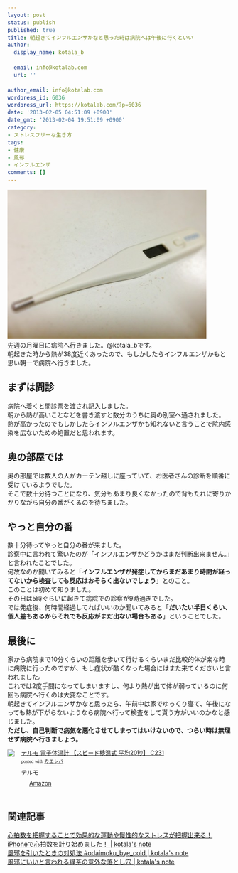 ```yaml
---
layout: post
status: publish
published: true
title: 朝起きてインフルエンザかなと思った時は病院へは午後に行くといい
author:
  display_name: kotala_b

  email: info@kotalab.com
  url: ''

author_email: info@kotalab.com
wordpress_id: 6036
wordpress_url: https://kotalab.com/?p=6036
date: '2013-02-05 04:51:09 +0900'
date_gmt: '2013-02-04 19:51:09 +0900'
category:
- ストレスフリーな生き方
tags:
- 健康
- 風邪
- インフルエンザ
comments: []
---
```

<p><img src="/wp-content/uploads/inful_130205-448x336.jpg" alt="inful_130205" width="448" height="336" class="alignnone size-large wp-image-6040" /><br />
先週の月曜日に病院へ行きました。@kotala_bです。<br />
朝起きた時から熱が38度近くあったので、もしかしたらインフルエンザかもと思い朝一で病院へ行きました。<br />
</p>
<!--more-->
<h2>まずは問診</h2>
<p>病院へ着くと問診票を渡され記入しました。<br />
朝から熱が高いことなどを書き渡すと数分のうちに奥の別室へ通されました。<br />
熱が高かったのでもしかしたらインフルエンザかも知れないと言うことで院内感染を広ないための処置だと思われます。</p>
<h2>奥の部屋では</h2>
<p>奥の部屋では数人の人がカーテン越しに座っていて、お医者さんの診断を順番に受けているようでした。<br />
そこで数十分待つことになり、気分もあまり良くなかったので背もたれに寄りかかりながら自分の番がくるのを待ちました。</p>
<h2>やっと自分の番</h2>
<p>数十分待ってやっと自分の番が来ました。<br />
診察中に言われて驚いたのが「インフルエンザかどうかはまだ判断出来ません。」と言われたことでした。<br />
何故なのか聞いてみると「<strong>インフルエンザが発症してからまだあまり時間が経ってないから検査しても反応はおそらく出ないでしょう</strong>」とのこと。<br />
このことは初めて知りました。<br />
その日は5時ぐらいに起きて病院での診察が9時過ぎでした。<br />
では発症後、何時間経過してればいいのか聞いてみると「<strong>だいたい半日くらい、個人差もあるからそれでも反応がまだ出ない場合もある</strong>」ということでした。</p>
<h2>最後に</h2>
<p>家から病院まで10分くらいの距離を歩いて行けるくらいまだ比較的体が楽な時に病院に行ったのですが、もし症状が酷くなった場合にはまた来てくださいと言われました。<br />
これでは2度手間になってしまいますし、何より熱が出て体が弱っているのに何回も病院へ行くのは大変なことです。<br />
朝起きてインフルエンザかなと思ったら、午前中は家でゆっくり寝て、午後になっても熱が下がらないようなら病院へ行って検査をして貰う方がいいのかなと感じました。<br />
<strong>ただし、自己判断で病気を悪化させてしまってはいけないので、つらい時は無理せず病院へ行きましょう。</strong></p>
<div class="kaerebalink-box" style="text-align:left;padding-bottom:20px;font-size:small;/zoom: 1;overflow: hidden;">
<div class="kaerebalink-image" style="float:left;margin:0 15px 10px 0;"><a href="https://www.amazon.co.jp/exec/obidos/ASIN/B003RWTML6/same-22/ref=nosim/" rel="nofollow" target="_blank"><img src="https://images-fe.ssl-images-amazon.com/images/I/31yOtKKe-BL._SL160_.jpg" style="border: none;" /></a></div>
<div class="kaerebalink-info" style="line-height:120%;/zoom: 1;overflow: hidden;">
<div class="kaerebalink-name" style="margin-bottom:10px;line-height:120%"><a href="https://www.amazon.co.jp/exec/obidos/ASIN/B003RWTML6/same-22/ref=nosim/" rel="nofollow" target="_blank">テルモ 電子体温計 【スピード検温式 平均20秒】 C231</a>
<div class="kaerebalink-powered-date" style="font-size:8pt;margin-top:5px;font-family:verdana;line-height:120%">posted with <a href="https://kaereba.com" target="_blank">カエレバ</a></div>
</div>
<div class="kaerebalink-detail" style="margin-bottom:5px;"> テルモ     </div>
<div class="kaerebalink-link1" style="margin-top:10px;">
<div class="shoplinkamazon" style="display:inline;margin-right:5px;background: url('https://img.yomereba.com/tam_k_01.gif') 0 0 no-repeat;padding: 2px 0 2px 18px;white-space: nowrap;"><a href="https://www.amazon.co.jp/gp/search?keywords=C231&__mk_ja_JP=%83J%83%5E%83J%83i&tag=same-22" rel="nofollow" target="_blank" title="アマゾン" >Amazon</a></div>
</div>
</div>
<div class="booklink-footer" style="clear: left"></div>
</div>
<h2 class="rele">関連記事</h2>
<p><a href="/heartrate" target="_blank">心拍数を把握することで効果的な運動や慢性的なストレスが把握出来る！iPhoneで心拍数を計り始めました！ | kotala's note</a><br />
<a href="/bye-cold" target="_blank">風邪を引いたときの対処法 #odaimoku_bye_cold | kotala's note</a><br />
<a href="/cold-hole" target="_blank">風邪にいいと言われる緑茶の意外な落とし穴 | kotala's note</a></p>
